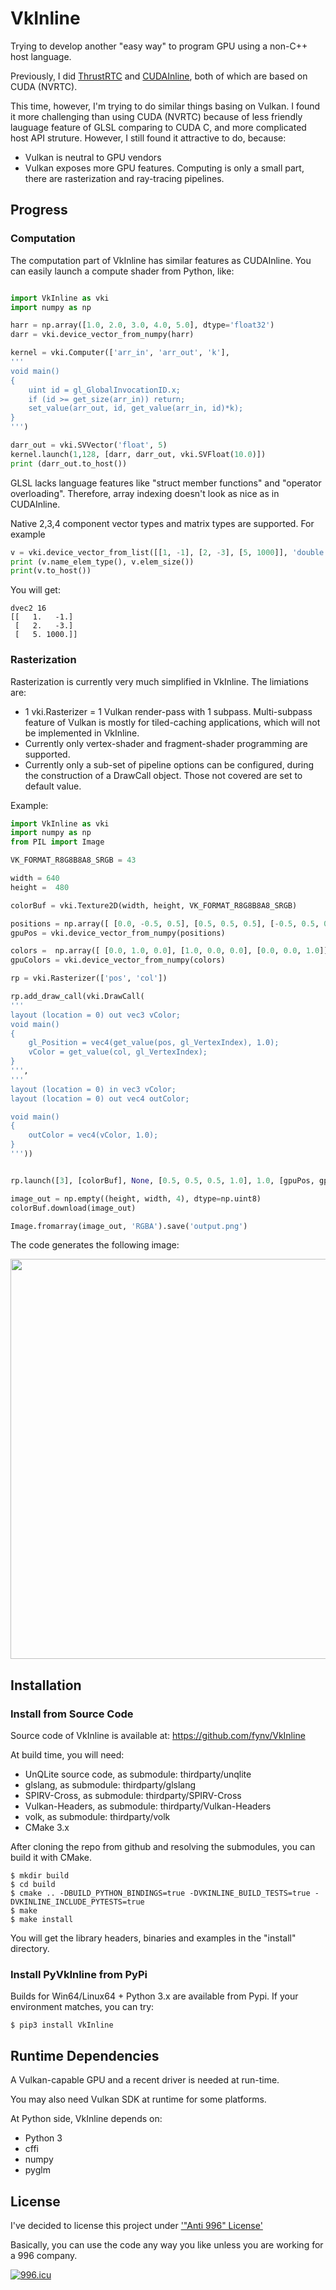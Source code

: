 # VkInline

Trying to develop another "easy way" to program GPU using a non-C++ host language.

Previously, I did [ThrustRTC](https://github.com/fynv/ThrustRTC) and [CUDAInline](https://github.com/fynv/CUDAInline),
both of which are based on CUDA (NVRTC). 

This time, however, I'm trying to do similar things basing on Vulkan. I found it more challenging than using CUDA (NVRTC) 
because of less friendly lauguage feature of GLSL comparing to CUDA C, and more complicated host API struture. 
However, I still found it attractive to do, because:

* Vulkan is neutral to GPU vendors
* Vulkan exposes more GPU features. Computing is only a small part, there are rasterization and ray-tracing pipelines.

## Progress

### Computation

The computation part of VkInline has similar features as CUDAInline. You can easily launch a compute shader from Python, like:

```python

import VkInline as vki
import numpy as np

harr = np.array([1.0, 2.0, 3.0, 4.0, 5.0], dtype='float32')
darr = vki.device_vector_from_numpy(harr)

kernel = vki.Computer(['arr_in', 'arr_out', 'k'],
'''
void main()
{
    uint id = gl_GlobalInvocationID.x;
    if (id >= get_size(arr_in)) return;
    set_value(arr_out, id, get_value(arr_in, id)*k);
}
''')

darr_out = vki.SVVector('float', 5)
kernel.launch(1,128, [darr, darr_out, vki.SVFloat(10.0)])
print (darr_out.to_host())

```

GLSL lacks language features like "struct member functions" and "operator overloading". 
Therefore, array indexing doesn't look as nice as in CUDAInline.

Native 2,3,4 component vector types and matrix types are supported. For example
```python
v = vki.device_vector_from_list([[1, -1], [2, -3], [5, 1000]], 'double')
print (v.name_elem_type(), v.elem_size())
print(v.to_host())
```

You will get:
```
dvec2 16
[[   1.   -1.]
 [   2.   -3.]
 [   5. 1000.]]
```

### Rasterization

Rasterization is currently very much simplified in VkInline. The limiations are:

* 1 vki.Rasterizer = 1 Vulkan render-pass with 1 subpass. Multi-subpass feature of Vulkan is mostly for tiled-caching applications, which will not be implemented in VkInline.
* Currently only vertex-shader and fragment-shader programming are supported.
* Currently only a sub-set of pipeline options can be configured, during the construction of a DrawCall object. Those not covered are set to default value.

Example:

```python
import VkInline as vki
import numpy as np
from PIL import Image

VK_FORMAT_R8G8B8A8_SRGB = 43

width = 640
height =  480

colorBuf = vki.Texture2D(width, height, VK_FORMAT_R8G8B8A8_SRGB)

positions = np.array([ [0.0, -0.5, 0.5], [0.5, 0.5, 0.5], [-0.5, 0.5, 0.5] ], dtype = np.float32)
gpuPos = vki.device_vector_from_numpy(positions)

colors =  np.array([ [0.0, 1.0, 0.0], [1.0, 0.0, 0.0], [0.0, 0.0, 1.0]], dtype = np.float32)
gpuColors = vki.device_vector_from_numpy(colors)

rp = vki.Rasterizer(['pos', 'col'])

rp.add_draw_call(vki.DrawCall(
'''
layout (location = 0) out vec3 vColor;
void main() 
{
	gl_Position = vec4(get_value(pos, gl_VertexIndex), 1.0);
	vColor = get_value(col, gl_VertexIndex);
}
''',
'''
layout (location = 0) in vec3 vColor;
layout (location = 0) out vec4 outColor;

void main() 
{
	outColor = vec4(vColor, 1.0);
}
'''))


rp.launch([3], [colorBuf], None, [0.5, 0.5, 0.5, 1.0], 1.0, [gpuPos, gpuColors])

image_out = np.empty((height, width, 4), dtype=np.uint8)
colorBuf.download(image_out)

Image.fromarray(image_out, 'RGBA').save('output.png')

```
The code generates the following image:

<img src="doc/rasterization_result.png" width="640px">

## Installation

### Install from Source Code

Source code of VkInline is available at:
https://github.com/fynv/VkInline

At build time, you will need:
* UnQLite source code, as submodule: thirdparty/unqlite
* glslang, as submodule: thirdparty/glslang
* SPIRV-Cross, as submodule: thirdparty/SPIRV-Cross 
* Vulkan-Headers, as submodule: thirdparty/Vulkan-Headers
* volk, as submodule: thirdparty/volk
* CMake 3.x

After cloning the repo from github and resolving the submodules, you can build it
with CMake.

```
$ mkdir build
$ cd build
$ cmake .. -DBUILD_PYTHON_BINDINGS=true -DVKINLINE_BUILD_TESTS=true -DVKINLINE_INCLUDE_PYTESTS=true
$ make
$ make install
```
You will get the library headers, binaries and examples in the "install" directory.

### Install PyVkInline from PyPi

Builds for Win64/Linux64 + Python 3.x are available from Pypi. If your
environment matches, you can try:

```
$ pip3 install VkInline
```

## Runtime Dependencies

A Vulkan-capable GPU and a recent driver is needed at run-time.

You may also need Vulkan SDK at runtime for some platforms.

At Python side, VkInline depends on:
* Python 3
* cffi
* numpy
* pyglm

## License 

I've decided to license this project under ['"Anti 996" License'](https://github.com/996icu/996.ICU/blob/master/LICENSE)

Basically, you can use the code any way you like unless you are working for a 996 company.

[![996.icu](https://img.shields.io/badge/link-996.icu-red.svg)](https://996.icu)


